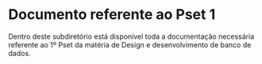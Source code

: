 # Documento referente ao Pset 1
Dentro deste subdiretório está disponível toda a documentação necessária referente ao 1º Pset da matéria de Design e desenvolvimento de banco de dados.
